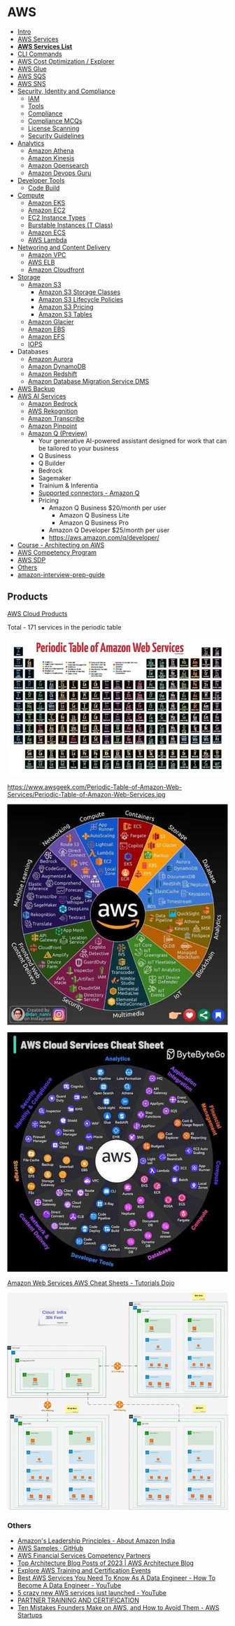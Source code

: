 # AWS

- [Intro](cloud/aws/intro.md)
- [AWS Services](aws-services)
- **[AWS Services List](cloud/aws/aws-services-list.md)**
- [CLI Commands](cli-commands)
- [AWS Cost Optimization / Explorer](cloud/aws/cost-optimization-explorer-billing.md)
- [AWS Glue](aws-glue)
- [AWS SQS](aws-sqs)
- [AWS SNS](cloud/aws/aws-sns.md)
- [Security, Identity and Compliance](security-identity-compliance/intro)
    - [IAM](security-identity-compliance/iam)
    - [Tools](cloud/aws/security-identity-compliance/tools.md)
    - [Compliance](cloud/aws/security-identity-compliance/compliance.md)
    - [Compliance MCQs](cloud/aws/security-identity-compliance/compliance-mcqs.md)
    - [License Scanning](cloud/aws/security-identity-compliance/license-scanning.md)
    - [Security Guidelines](cloud/aws/security-identity-compliance/security-guidelines.md)
- [Analytics](cloud/aws/analytics/readme.md)
    - [Amazon Athena](analytics/amazon-athena)
    - [Amazon Kinesis](cloud/aws/analytics/amazon-kinesis.md)
    - [Amazon Opensearch](cloud/aws/analytics/amazon-opensearch.md)
    - [Amazon Devops Guru](cloud/aws/analytics/amazon-devops-guru.md)
- [Developer Tools](developer-tools/intro)
    - [Code Build](developer-tools/code-build)
- [Compute](compute/readme.md)
    - [Amazon EKS](compute/amazon-eks)
    - [Amazon EC2](cloud/aws/compute/amazon-ec2.md)
    - [EC2 Instance Types](compute/ec2-instance-types)
    - [Burstable Instances (T Class)](cloud/aws/compute/burstable-instances.md)
    - [Amazon ECS](cloud/aws/compute/amazon-ecs.md)
    - [AWS Lambda](compute/aws-lambda)
- [Networing and Content Delivery](networking-content-delivery/intro)
    - [Amazon VPC](networking-content-delivery/amazon-vpc)
    - [AWS ELB](cloud/aws/networking-content-delivery/aws-elb-alb-nlb.md)
    - [Amazon Cloudfront](cloud/aws/networking-content-delivery/amazon-cloudfront.md)
- [Storage](storage/readme.md)
    - [Amazon S3](storage/amazon-s3)
	    - [Amazon S3 Storage Classes](cloud/aws/storage/amazon-s3-storage-classes.md)
	    - [Amazon S3 Lifecycle Policies](cloud/aws/storage/amazon-s3-lifecycle-policies.md)
	    - [Amazon S3 Pricing](cloud/aws/storage/amazon-s3-pricing.md)
	    - [Amazon S3 Tables](cloud/aws/storage/amazon-s3-tables.md)
	- [Amazon Glacier](cloud/aws/storage/amazon-glacier.md)
    - [Amazon EBS](storage/amazon-ebs)
    - [Amazon EFS](cloud/aws/storage/amazon-efs.md)
    - [IOPS](cloud/aws/storage/iops.md)
- Databases
    - [Amazon Aurora](databases-sql/aws-aurora/readme.md)
    - [Amazon DynamoDB](databases-nosql/aws-dynamodb/readme.md)
    - [Amazon Redshift](databases-sql/aws-redshift/readme.md)
    - [Amazon Database Migration Service DMS](aws-database-migration-service-dms)
- [AWS Backup](cloud/aws/aws-backup.md)
- [AWS AI Services](cloud/aws/aws-ai-services.md)
	- [Amazon Bedrock](cloud/aws/bedrock.md)
	- [AWS Rekognition](aws-rekognition)
	- [Amazon Transcribe](cloud/aws/amazon-transcribe.md)
	- [Amazon Pinpoint](amazon-pinpoint)
	- [Amazon Q (Preview)](https://aws.amazon.com/q/)
	    - Your generative AI-powered assistant designed for work that can be tailored to your business
	    - Q Business
	    - Q Builder
	    - Bedrock
	    - Sagemaker
	    - Trainium & Inferentia
	    - [Supported connectors - Amazon Q](https://docs.aws.amazon.com/amazonq/latest/business-use-dg/connectors-list.html)
	    - Pricing
			- Amazon Q Business  $20/month per user
				- Amazon Q Business Lite
				- Amazon Q Business Pro
			- Amazon Q Developer $25/month per user
			- https://aws.amazon.com/q/developer/
- [Course - Architecting on AWS](cloud/aws/course-architecting-on-aws.md)
- [AWS Competency Program](cloud/aws/aws-competency-program.md)
- [AWS SDP](cloud/aws/aws-sdp.md)
- [Others](cloud/aws/others.md)
- [amazon-interview-prep-guide](cloud/aws/amazon-interview-prep-guide.md)

## Products

[AWS Cloud Products](https://aws.amazon.com/products/)

Total - 171 services in the periodic table

![Periodic Table of AWS](../../media/Pasted%20image%2020240317231429.jpg)

https://www.awsgeek.com/Periodic-Table-of-Amazon-Web-Services/Periodic-Table-of-Amazon-Web-Services.jpg

![AWS Services List](../../media/Pasted%20image%2020240404231319.jpg)

![AWS Services Cheat Sheet](../../media/Pasted%20image%2020240831094913.jpg)

[Amazon Web Services AWS Cheat Sheets - Tutorials Dojo](https://tutorialsdojo.com/aws-cheat-sheets/)

![Cloud Infra 30K Feet Design](../../media/Pasted%20image%2020240205224442.jpg)

### Others

- [Amazon's Leadership Principles - About Amazon India](https://www.aboutamazon.in/about-us/leadership-principles)
- [AWS Samples · GitHub](https://github.com/aws-samples)
- [AWS Financial Services Competency Partners](https://aws.amazon.com/financial-services/partner-solutions/)
- [Top Architecture Blog Posts of 2023 | AWS Architecture Blog](https://aws.amazon.com/blogs/architecture/top-architecture-blog-posts-of-2023/)
- [Explore AWS Training and Certification Events](https://aws.amazon.com/training/events/)
- [Best AWS Services You Need To Know As A Data Engineer - How To Become A Data Engineer - YouTube](https://www.youtube.com/watch?v=XYZxufvwC14&ab_channel=SeattleDataGuy)
- [5 crazy new AWS services just launched - YouTube](https://www.youtube.com/watch?v=ekPbZqPvCRA&ab_channel=Fireship)
- [PARTNER TRAINING AND CERTIFICATION](https://pages.awscloud.com/GLOBAL-partner-GC-Get-Started-Today-2024-reg.html)
- [Ten Mistakes Founders Make on AWS, and How to Avoid Them - AWS Startups](https://aws.amazon.com/startups/learn/ten-mistakes-founders-make-on-aws-and-how-to-avoid-them#overview)
